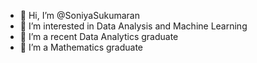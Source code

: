 - 👋 Hi, I’m @SoniyaSukumaran
- 👀 I’m interested in Data Analysis and Machine Learning
- 🌱 I’m a recent Data Analytics graduate 
- 💞️ I’m a Mathematics graduate
 

<!---
SoniyaSukumaran/SoniyaSukumaran is a ✨ special ✨ repository because its `README.md` (this file) appears on your GitHub profile.
You can click the Preview link to take a look at your changes.
--->
